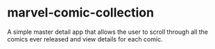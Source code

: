 # marvel-comic-collection
A simple master detail app that allows the user to scroll through all the comics ever released and view details for each comic.
